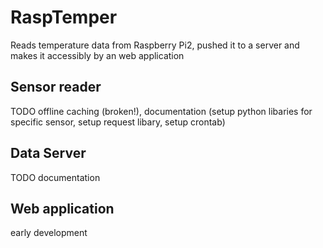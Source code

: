# RaspTemper
Reads temperature data from Raspberry Pi2, pushed it to a server and makes it accessibly by an web application
## Sensor reader
TODO offline caching (broken!), documentation (setup python libaries for specific sensor, setup request libary, setup crontab)
## Data Server
TODO documentation
## Web application
early development
